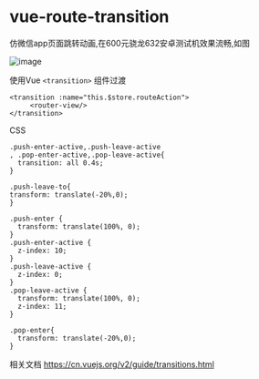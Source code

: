 # vue-route-transition

仿微信app页面跳转动画,在600元骁龙632安卓测试机效果流畅,如图 

![image](https://note.youdao.com/yws/api/personal/file/DB4A718969DB4A8CAFCBF65CA9E1F982?method=download&shareKey=1d6623975889d5a673f475c40b9fe0d5)

使用Vue `<transition>` 组件过渡

```
<transition :name="this.$store.routeAction">
     <router-view/>
</transition>
```
CSS
```
.push-enter-active,.push-leave-active
, .pop-enter-active,.pop-leave-active{
  transition: all 0.4s;
}

.push-leave-to{
transform: translate(-20%,0);
}

.push-enter {
  transform: translate(100%, 0);
}
.push-enter-active {
  z-index: 10;
}
.push-leave-active {
  z-index: 0;
}
.pop-leave-active {
  transform: translate(100%, 0);
  z-index: 11;
}

.pop-enter{
  transform: translate(-20%,0);
}

```
相关文档 
https://cn.vuejs.org/v2/guide/transitions.html

